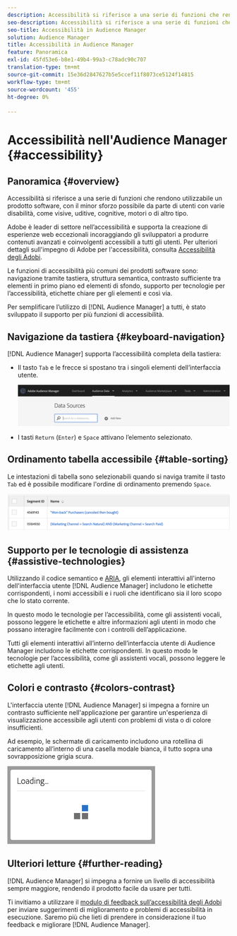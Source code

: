 ```yaml
---
description: Accessibilità si riferisce a una serie di funzioni che rendono utilizzabile un prodotto software, con il minor sforzo possibile da parte di utenti con varie disabilità, come visive, uditive, cognitive, motori o di altro tipo.
seo-description: Accessibilità si riferisce a una serie di funzioni che rendono utilizzabile un prodotto software, con il minor sforzo possibile da parte di utenti con varie disabilità, come visive, uditive, cognitive, motori o di altro tipo.
seo-title: Accessibilità in Audience Manager
solution: Audience Manager
title: Accessibilità in Audience Manager
feature: Panoramica
exl-id: 45fd53e6-b8e1-49b4-99a3-c78adc90c707
translation-type: tm+mt
source-git-commit: 15e36d2847627b5e5ccef11f8073ce5124f14815
workflow-type: tm+mt
source-wordcount: '455'
ht-degree: 0%

---
```


# Accessibilità nell&#39;Audience Manager {#accessibility}

## Panoramica {#overview}

Accessibilità si riferisce a una serie di funzioni che rendono utilizzabile un prodotto software, con il minor sforzo possibile da parte di utenti con varie disabilità, come visive, uditive, cognitive, motori o di altro tipo.

Adobe è leader di settore nell’accessibilità e supporta la creazione di esperienze web eccezionali incoraggiando gli sviluppatori a produrre contenuti avanzati e coinvolgenti accessibili a tutti gli utenti. Per ulteriori dettagli sull&#39;impegno di Adobe per l&#39;accessibilità, consulta [Accessibilità degli Adobi](https://www.adobe.com/accessibility.html).

Le funzioni di accessibilità più comuni dei prodotti software sono: navigazione tramite tastiera, struttura semantica, contrasto sufficiente tra elementi in primo piano ed elementi di sfondo, supporto per tecnologie per l’accessibilità, etichette chiare per gli elementi e così via.

Per semplificare l’utilizzo di [!DNL Audience Manager] a tutti, è stato sviluppato il supporto per più funzioni di accessibilità.

## Navigazione da tastiera {#keyboard-navigation}

[!DNL Audience Manager] supporta l’accessibilità completa della tastiera:

* Il tasto `Tab` e le frecce si spostano tra i singoli elementi dell’interfaccia utente.

   ![accessibilità-highlight](assets/accesibility-highlight.png)

* I tasti `Return` (`Enter`) e `Space` attivano l’elemento selezionato.

## Ordinamento tabella accessibile {#table-sorting}

Le intestazioni di tabella sono selezionabili quando si naviga tramite il tasto `Tab` ed è possibile modificare l&#39;ordine di ordinamento premendo `Space`.

![accessible-table-headers](assets/accessibility-table-headers.png)

## Supporto per le tecnologie di assistenza {#assistive-technologies}

Utilizzando il codice semantico e [ARIA](https://www.w3.org/WAI/standards-guidelines/aria/), gli elementi interattivi all&#39;interno dell&#39;interfaccia utente [!DNL Audience Manager] includono le etichette corrispondenti, i nomi accessibili e i ruoli che identificano sia il loro scopo che lo stato corrente.

In questo modo le tecnologie per l’accessibilità, come gli assistenti vocali, possono leggere le etichette e altre informazioni agli utenti in modo che possano interagire facilmente con i controlli dell’applicazione.

Tutti gli elementi interattivi all’interno dell’interfaccia utente di Audience Manager includono le etichette corrispondenti. In questo modo le tecnologie per l’accessibilità, come gli assistenti vocali, possono leggere le etichette agli utenti.

## Colori e contrasto {#colors-contrast}

L&#39;interfaccia utente [!DNL Audience Manager] si impegna a fornire un contrasto sufficiente nell&#39;applicazione per garantire un&#39;esperienza di visualizzazione accessibile agli utenti con problemi di vista o di colore insufficienti.

Ad esempio, le schermate di caricamento includono una rotellina di caricamento all’interno di una casella modale bianca, il tutto sopra una sovrapposizione grigia scura.

![accesso facilitato](assets/accessibility-loading.png)

## Ulteriori letture {#further-reading}

[!DNL Audience Manager] si impegna a fornire un livello di accessibilità sempre maggiore, rendendo il prodotto facile da usare per tutti.

Ti invitiamo a utilizzare il [modulo di feedback sull’accessibilità degli Adobi](https://www.adobe.com/accessibility/feedback.html) per inviare suggerimenti di miglioramento e problemi di accessibilità in esecuzione. Saremo più che lieti di prendere in considerazione il tuo feedback e migliorare [!DNL Audience Manager].
